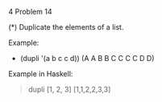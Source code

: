  4 Problem 14

(*) Duplicate the elements of a list.

Example:

* (dupli '(a b c c d))
(A A B B C C C C D D)

Example in Haskell:

> dupli [1, 2, 3]
[1,1,2,2,3,3]
